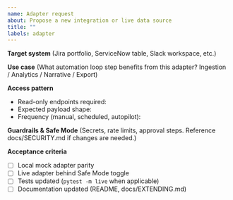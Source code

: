 ```yaml
---
name: Adapter request
about: Propose a new integration or live data source
title: ""
labels: adapter
---
```


**Target system**
(Jira portfolio, ServiceNow table, Slack workspace, etc.)

**Use case**
(What automation loop step benefits from this adapter? Ingestion / Analytics / Narrative / Export)

**Access pattern**
- Read-only endpoints required:
- Expected payload shape:
- Frequency (manual, scheduled, autopilot):

**Guardrails & Safe Mode**
(Secrets, rate limits, approval steps. Reference docs/SECURITY.md if changes are needed.)

**Acceptance criteria**
- [ ] Local mock adapter parity
- [ ] Live adapter behind Safe Mode toggle
- [ ] Tests updated (`pytest -m live` when applicable)
- [ ] Documentation updated (README, docs/EXTENDING.md)
